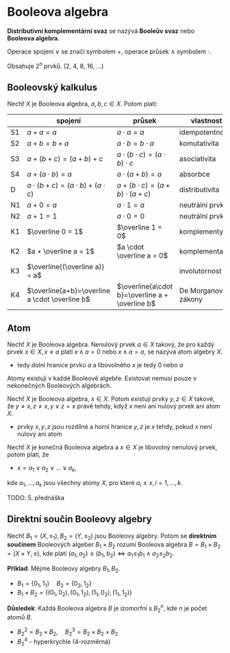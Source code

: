 # Booleova algebra

**Distributivní komplementární svaz** se nazývá **Booleův svaz** nebo **Booleova algebra**.

Operace spojení $\vee$ se značí symbolem $+$, operace průsek $\wedge$ symbolem $\cdot$.

Obsahuje $2^n$ prvků. (2, 4, 8, 16, ...)

## Booleovský kalkulus

Nechť $X$ je Booleova algebra, $a, b, c \in X$. Potom platí:

|     | spojení                                        | průsek                                          | vlastnost           |
| --- | ---------------------------------------------- | ----------------------------------------------- | ------------------- |
| S1  | $a+a=a$                                        | $a\cdot a=a$                                    | idempotentnost      |
| S2  | $a+b=b+a$                                      | $a\cdot b=b\cdot a$                             | komutativita        |
| S3  | $a+(b+c)=(a+b)+c$                              | $a\cdot (b\cdot c) = (a\cdot b)\cdot c$         | asociativita        |
| S4  | $a+(a\cdot b) = a$                             | $a\cdot(a+b)=a$                                 | absorbce            |
| D   | $a\cdot(b+c)=(a\cdot b)+(a\cdot c)$            | $a+(b\cdot c)=(a+b)\cdot(a+c)$                  | distributivita      |
| N1  | $a+0=a$                                        | $a\cdot1=a$                                     | neutrální prvky     |
| N2  | $a+1=1$                                        | $a\cdot0=0$                                     | neutrální prvky     |
| K1  | $\overline 0 = 1$                              | $\overline 1 = 0$                               | komplementy         |
| K2  | $a + \overline a = 1$                          | $a \cdot \overline a = 0$                       | komplementarita     |
| K3  | $\overline{(\overline a)} = a$                 |                                                 | involutornost       |
| K4  | $\overline{a+b}=\overline a \cdot \overline b$ | $\overline{a\cdot b}=\overline a + \overline b$ | De Morganovy zákony |

## Atom

Nechť $X$ je Booleova algebra. Nenulový prvek $a \in X$ takový, že pro každý prvek $x \in X, x\neq a$ platí $x \wedge a = 0$ nebo $x \wedge a = a$, se nazývá atom algebry $X$.
- tedy dolní hranice prvku $a$ a libovolného $x$ je tedy $0$ nebo $a$

Atomy existují v každé Booleově algebře. Existovat nemusí pouze v nekonečných Booleových algebrách.

Nechť $X$ je Booleova algebra, $x \in X$. Potom existují prvky $y, z \in X$ takové, že $y\neq x, z\neq x,y \vee z = x$ právě tehdy, když $x$ není ani nulový prvek ani atom $X$.
- prvky $x, y, z$ jsou rozdílné a horní hranice $y, z$ je $x$ tehdy, pokud $x$ není nulový ani atom

Nechť $X$ je konečná Booleova algebra a $x \in X$ je libovolný nenulový prvek, potom platí, že
- $x = a_{1} \vee a_{2} \vee \dots \vee a_{k}$,

kde $a_{1}, \dots, a_{k}$ jsou všechny atomy $X$, pro které $a_{i} \leq x, i =1, \dots, k$.

TODO: 5. přednáška

## Direktní součin Booleovy algebry

Nechť $B_{1} = (X, \leq_{1}), B_{2} = (Y, \leq_{2})$ jsou Booleovy algebry. Potom se **direktním součinem** Booleových algeber $B_{1} \times B_{2}$ rozumí Booleova algebra $B = B_{1} \times B_{2} = (X \times Y, \leq)$, kde platí $(a_{1}, a_{2}) \leq (b_{1}, b_{2}) \iff a_{1} \leq_{1} b_{1} \wedge a_{2} \leq_{2} b_{2}$.

**Příklad**:  Mějme Booleovy algebry $B_{1}, B_{2}$.
- $B_{1} = \{0_{1}, 1_{1}\} \quad B_{2} = \{0_{2}, 1_{2}\}$
- $B_{1} \times B_{2} = \{(0_{1}, 0_{2}), (0_{1}, 1_{2}), (1_{1}, 0_{2}), (1_{1}, 1_{2})\}$

**Důsledek**: Každá Booleova algebra $B$ je izomorfní s $B_{2}^n$, kde $n$ je počet atomů $B$.
- $B_{2}^2 = B_{2} \times B_{2}, \quad B_{2}^3 = B_{2} \times B_{2} \times B_{2}$
- $B_{2}^4$ - hyperkrychle (4-rozměrná)
